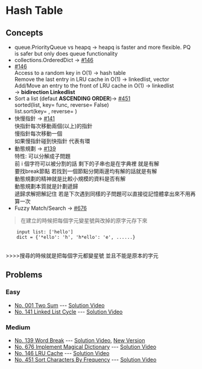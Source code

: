 # Hash Table

## Concepts
* queue.PriorityQueue vs heapq -> heapq is faster and more flexible. PQ is safer but only does queue functionality
* collections.OrderedDict -> [#146](./146_LRUcache.py)
* [#146](./146_LRUcache.py)</br>
    Access to a random key in O(1) -> hash table</br>
    Remove the last entry in LRU cache in O(1) -> linkedlist, vector</br>
    Add/Move an entry to the front of LRU cache in O(1) -> linkedlist</br>
        -> **bidirection Linkedlist**</br>
* Sort a list (defaut **ASCENDING ORDER**)-> [#451](./451_SortCharByFreq.py)</br>
    sorted(list, key= func, reverse= False)</br>
    list.sort(key= , reverse= ) </br>
* 快慢指針 -> [#141](./141_LinkedListCycle.py)</br>
    快指針每次移動兩個(以上)的指針</br>
    慢指針每次移動一個</br>
    如果慢指針碰到快指針 代表有環</br>
* 動態規劃 -> [#139](./139_WordBreak.py)</br>
    特性: 可以分解成子問題</br>
    前 i 個字符可以被分割的話 剩下的子串也是在字典裡 就是有解</br>
    要找break節點 若找到一個節點分開兩邊均有解的話就是有解</br>
    動態規劃的精神就是比較小規模的資料是否有解</br>
    動態規劃本質就是計劃遞歸</br>
    遞歸求解把解記住 若是下次遇到同樣的子問題可以直接從記憶體拿出來不用再算一次</br>
* Fuzzy Match/Search -> [#676](./676_MagicDictionary.py)</br>
>在建立的時候把每個字元變星號與改掉的原字元存下來
    
```
	input list: ['hello']
	dict = {'*ello': 'h', 'h*ello': 'e', ......}
```
</br>
>>>>搜尋的時候就是把每個字元都變星號 並且不能是原本的字元

        
## Problems

### Easy

* [No. 001 Two Sum](./001_TwoSum.py) --- [Solution Video](https://www.youtube.com/watch?v=tNtk_rwbaIk&list=PLLuMmzMTgVK48qe6jxrVW-FHNrm7g5mop&index=30)
* [No. 141 Linked List Cycle](./141_LinkedListCycle.py) --- [Solution Video](https://www.youtube.com/watch?v=bxCb37nLXWM&list=PLLuMmzMTgVK48qe6jxrVW-FHNrm7g5mop&index=29)

### Medium

* [No. 139 Word Break](./139_WordBreak.py) --- [Solution Video](https://www.youtube.com/watch?v=bxCb37nLXWM&list=PLLuMmzMTgVK48qe6jxrVW-FHNrm7g5mop&index=28), [New Version](https://www.youtube.com/watch?v=ptlwluzeC1I&list=PLLuMmzMTgVK48qe6jxrVW-FHNrm7g5mop)
* [No. 676 Implement Magical Dictionary](./676_MagicDictionary.py) --- [Solution Video](https://www.youtube.com/watch?v=wq9XjoKMxek&list=PLLuMmzMTgVK48qe6jxrVW-FHNrm7g5mop&index=27)
* [No. 146 LRU Cache](./146_LRUcache.py) --- [Solution Video](https://www.youtube.com/watch?v=q1Njd3NWvlY&list=PLLuMmzMTgVK48qe6jxrVW-FHNrm7g5mop&index=26)
* [No. 451 Sort Characters By Frequency](./451_SortCharByFreq.py) --- [Solution Video](https://www.youtube.com/watch?v=qdpBD0LFgN0&list=PLLuMmzMTgVK48qe6jxrVW-FHNrm7g5mop&index=25)
